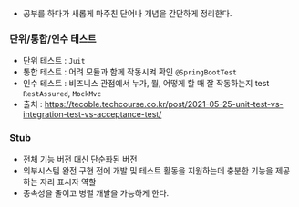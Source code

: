 - 공부를 하다가 새롭게 마주친 단어나 개념을 간단하게 정리한다.

### 단위/통합/인수 테스트
- 단위 테스트 : `Juit`
- 통합 테스트 : 어려 모듈과 함께 작동시켜 확인 `@SpringBootTest`
- 인수 테스트 : 비즈니스 관점에서 누가, 뭘, 어떻게 할 때 잘 작동하는지 test `RestAssured`, `MockMvc`
- 출처 : https://tecoble.techcourse.co.kr/post/2021-05-25-unit-test-vs-integration-test-vs-acceptance-test/

### Stub
- 전체 기능 버전 대신 단순화된 버전
- 외부시스템 완전 구현 전에 개발 및 테스트 활동을 지원하는데 충분한 기능을 제공하는 자리 표시자 역할
- 종속성을 줄이고 병렬 개발을 가능하게 한다. 